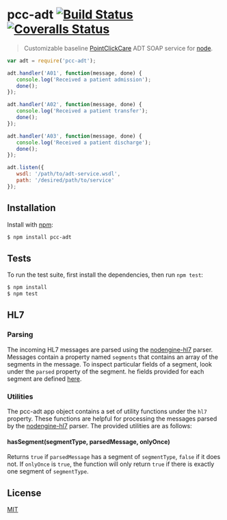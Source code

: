# pcc-adt [![Build Status][travis-image]][travis-url] [![Coveralls Status][coveralls-image]][coveralls-url]

> Customizable baseline [PointClickCare](https://www.pointclickcare.com/) ADT SOAP service for [node](http://nodejs.org).

```js
var adt = require('pcc-adt');

adt.handler('A01', function(message, done) {
   console.log('Received a patient admission');
   done();
});

adt.handler('A02', function(message, done) {
   console.log('Received a patient transfer');
   done();
});

adt.handler('A03', function(message, done) {
   console.log('Received a patient discharge');
   done();
});

adt.listen({
   wsdl: '/path/to/adt-service.wsdl',
   path: '/desired/path/to/service'
});
```

## Installation

Install with [npm](http://github.com/isaacs/npm):

```bash
$ npm install pcc-adt
```

## Tests

To run the test suite, first install the dependencies, then run `npm test`:

```bash
$ npm install
$ npm test
```

## HL7

### Parsing

The incoming HL7 messages are parsed using the
[nodengine-hl7](https://github.com/evanlucas/nodengine-hl7/) parser. Messages
contain a property named `segments` that contains an array of the segments
in the message. To inspect particular fields of a segment, look under the
`parsed` property of the segment. he fields provided for each segment are defined
[here](https://github.com/evanlucas/nodengine-hl7/tree/master/lib/segments).

### Utilities

The pcc-adt app object contains a set of utility functions under the `hl7`
property. These functions are helpful for processing the messages parsed by the
[nodengine-hl7](https://github.com/evanlucas/nodengine-hl7/) parser. The
provided utilities are as follows:

#### hasSegment(segmentType, parsedMessage, onlyOnce)

Returns `true` if `parsedMessage` has a segment of `segmentType`, `false` if it
does not. If `onlyOnce` is `true`, the function will only return `true` if there
is exactly one segment of `segmentType`.

## License

  [MIT](LICENSE)

[travis-url]: https://travis-ci.org/gnickm/pcc-adt-node
[travis-image]: http://img.shields.io/travis/gnickm/pcc-adt-node.svg

[coveralls-url]: https://coveralls.io/r/gnickm/pcc-adt-node
[coveralls-image]: http://img.shields.io/coveralls/gnickm/pcc-adt-node/master.svg